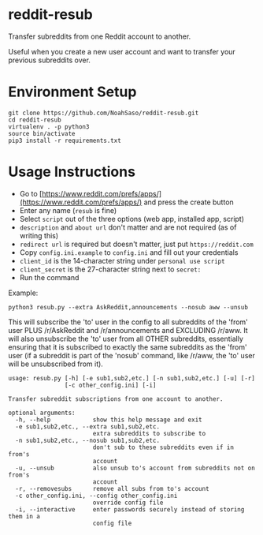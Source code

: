 reddit-resub
============

Transfer subreddits from one Reddit account to another.

Useful when you create a new user account and want to transfer your previous subreddits over.

Environment Setup
=================

```
git clone https://github.com/NoahSaso/reddit-resub.git
cd reddit-resub
virtualenv . -p python3
source bin/activate
pip3 install -r requirements.txt
```

Usage Instructions
==================

* Go to [https://www.reddit.com/prefs/apps/](https://www.reddit.com/prefs/apps/) and press the create button
* Enter any name (`resub` is fine)
* Select `script` out of the three options (web app, installed app, script)
* `description` and `about url` don't matter and are not required (as of writing this)
* `redirect url` is required but doesn't matter, just put `https://reddit.com`
* Copy `config.ini.example` to `config.ini` and fill out your credentials
* `client_id` is the 14-character string under `personal use script`
* `client_secret` is the 27-character string next to `secret:`
* Run the command

Example:
```
python3 resub.py --extra AskReddit,announcements --nosub aww --unsub
```
This will subscribe the 'to' user in the config to all subreddits of the 'from' user PLUS /r/AskReddit and /r/announcements and EXCLUDING /r/aww. It will also unsubscribe the 'to' user from all OTHER subreddits, essentially ensuring that it is subscribed to exactly the same subreddits as the 'from' user (if a subreddit is part of the 'nosub' command, like /r/aww, the 'to' user will be unsubscribed from it).

```
usage: resub.py [-h] [-e sub1,sub2,etc.] [-n sub1,sub2,etc.] [-u] [-r]
                [-c other_config.ini] [-i]

Transfer subreddit subscriptions from one account to another.

optional arguments:
  -h, --help            show this help message and exit
  -e sub1,sub2,etc., --extra sub1,sub2,etc.
                        extra subreddits to subscribe to
  -n sub1,sub2,etc., --nosub sub1,sub2,etc.
                        don't sub to these subreddits even if in from's
                        account
  -u, --unsub           also unsub to's account from subreddits not on from's
                        account
  -r, --removesubs      remove all subs from to's account
  -c other_config.ini, --config other_config.ini
                        override config file
  -i, --interactive     enter passwords securely instead of storing them in a
                        config file
```
